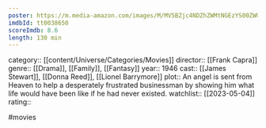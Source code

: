 ```yaml
---
poster: https://m.media-amazon.com/images/M/MV5BZjc4NDZhZWMtNGEzYS00ZWU2LThlM2ItNTA0YzQ0OTExMTE2XkEyXkFqcGdeQXVyNjUwMzI2NzU@._V1_SX300.jpg
imdbId: tt0038650
scoreImdb: 8.6
length: 130 min
---
```


category:: [[content/Universe/Categories/Movies]]
director:: [[Frank Capra]]
genre:: [[Drama]], [[Family]], [[Fantasy]]
year:: 1946
cast:: [[James Stewart]], [[Donna Reed]], [[Lionel Barrymore]]
plot:: An angel is sent from Heaven to help a desperately frustrated businessman by showing him what life would have been like if he had never existed.
watchlist:: [[2023-05-04]]
rating::

#movies 

